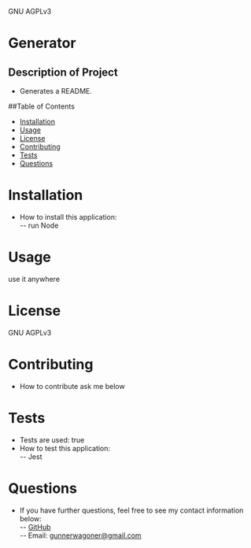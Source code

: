 
GNU AGPLv3  

# Generator  

## Description of Project  
- Generates a README.  

##Table of Contents  
- [Installation](#Installation)  
- [Usage](#Usage)  
- [License](#License)  
- [Contributing](#Contributing)  
- [Tests](#Tests)  
- [Questions](#Questions)  

# Installation  
- How to install this application:  
-- run Node  

# Usage  
use it anywhere  

# License  
GNU AGPLv3  
# Contributing  
- How to contribute ask me below  

# Tests  
- Tests are used: true  
- How to test this application:  
-- Jest  

# Questions
- If you have further questions, feel free to see my contact information below:  
-- [GitHub](https://github.com/GunnySensei)  
-- Email: gunnerwagoner@gmail.com  
    